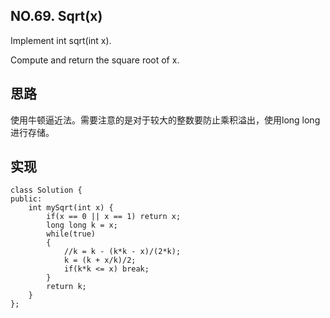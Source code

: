 ## NO.69. Sqrt(x) 
Implement int sqrt(int x).

Compute and return the square root of x.

## 思路
使用牛顿逼近法。需要注意的是对于较大的整数要防止乘积溢出，使用long long进行存储。

## 实现
```
class Solution {
public:
    int mySqrt(int x) {
        if(x == 0 || x == 1) return x;
        long long k = x;
        while(true)
        {
            //k = k - (k*k - x)/(2*k);
            k = (k + x/k)/2;
            if(k*k <= x) break;
        }
        return k;
    }
};
```